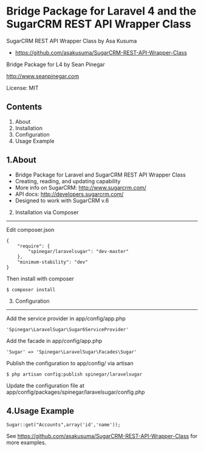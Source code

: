 Bridge Package for Laravel 4 and the SugarCRM REST API Wrapper Class
=========================================================
SugarCRM REST API Wrapper Class by Asa Kusuma
 - https://github.com/asakusuma/SugarCRM-REST-API-Wrapper-Class

Bridge Package for L4 by Sean Pinegar

http://www.seanpinegar.com

License: MIT


Contents
--------
1. About
2. Installation
3. Configuration
4. Usage Example


1.About
-------
- Bridge Package for Laravel and SugarCRM REST API Wrapper Class
- Creating, reading, and updating capability
- More info on SugarCRM: http://www.sugarcrm.com/
- API docs: http://developers.sugarcrm.com/
- Designed to work with SugarCRM v.6

2. Installation via Composer
----------------------------
Edit composer.json

	{
		"require": {
			"spinegar/laravelsugar": "dev-master"
		},
		"minimum-stability": "dev"
	}

Then install with composer

	$ composer install


3. Configuration
----------------
Add the service provider in app/config/app.php

	'Spinegar\LaravelSugar\Sugar6ServiceProvider'
	
Add the facade in app/config/app.php

	'Sugar' => 'Spinegar\LaravelSugar\Facades\Sugar'
	
Publish the configuration to app/config/ via artisan

	$ php artisan config:publish spinegar/laravelsugar
	
Update the configuration file at app/config/packages/spinegar/laravelsugar/config.php


4.Usage Example
---------------

	Sugar::get("Accounts",array('id','name'));
	
See https://github.com/asakusuma/SugarCRM-REST-API-Wrapper-Class for more examples.

